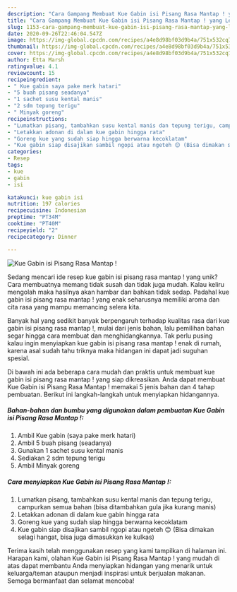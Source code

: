 ```yaml
---
description: "Cara Gampang Membuat Kue Gabin isi Pisang Rasa Mantap ! yang Lezat Sekali"
title: "Cara Gampang Membuat Kue Gabin isi Pisang Rasa Mantap ! yang Lezat Sekali"
slug: 1153-cara-gampang-membuat-kue-gabin-isi-pisang-rasa-mantap-yang-lezat-sekali
date: 2020-09-26T22:46:04.547Z
image: https://img-global.cpcdn.com/recipes/a4e8d98bf03d9b4a/751x532cq70/kue-gabin-isi-pisang-rasa-mantap-foto-resep-utama.jpg
thumbnail: https://img-global.cpcdn.com/recipes/a4e8d98bf03d9b4a/751x532cq70/kue-gabin-isi-pisang-rasa-mantap-foto-resep-utama.jpg
cover: https://img-global.cpcdn.com/recipes/a4e8d98bf03d9b4a/751x532cq70/kue-gabin-isi-pisang-rasa-mantap-foto-resep-utama.jpg
author: Etta Marsh
ratingvalue: 4.1
reviewcount: 15
recipeingredient:
- " Kue gabin saya pake merk hatari"
- "5 buah pisang seadanya"
- "1 sachet susu kental manis"
- "2 sdm tepung terigu"
- " Minyak goreng"
recipeinstructions:
- "Lumatkan pisang, tambahkan susu kental manis dan tepung terigu, campurkan semua bahan (bisa ditambahkan gula jika kurang manis)"
- "Letakkan adonan di dalam kue gabin hingga rata"
- "Goreng kue yang sudah siap hingga berwarna kecoklatam"
- "Kue gabin siap disajikan sambil ngopi atau ngeteh 😊 (Bisa dimakan selagi hangat, bisa juga dimasukkan ke kulkas)"
categories:
- Resep
tags:
- kue
- gabin
- isi

katakunci: kue gabin isi 
nutrition: 197 calories
recipecuisine: Indonesian
preptime: "PT34M"
cooktime: "PT40M"
recipeyield: "2"
recipecategory: Dinner

---
```



![Kue Gabin isi Pisang Rasa Mantap !](https://img-global.cpcdn.com/recipes/a4e8d98bf03d9b4a/751x532cq70/kue-gabin-isi-pisang-rasa-mantap-foto-resep-utama.jpg)

Sedang mencari ide resep kue gabin isi pisang rasa mantap ! yang unik? Cara membuatnya memang tidak susah dan tidak juga mudah. Kalau keliru mengolah maka hasilnya akan hambar dan bahkan tidak sedap. Padahal kue gabin isi pisang rasa mantap ! yang enak seharusnya memiliki aroma dan cita rasa yang mampu memancing selera kita.



Banyak hal yang sedikit banyak berpengaruh terhadap kualitas rasa dari kue gabin isi pisang rasa mantap !, mulai dari jenis bahan, lalu pemilihan bahan segar hingga cara membuat dan menghidangkannya. Tak perlu pusing kalau ingin menyiapkan kue gabin isi pisang rasa mantap ! enak di rumah, karena asal sudah tahu triknya maka hidangan ini dapat jadi suguhan spesial.


Di bawah ini ada beberapa cara mudah dan praktis untuk membuat kue gabin isi pisang rasa mantap ! yang siap dikreasikan. Anda dapat membuat Kue Gabin isi Pisang Rasa Mantap ! memakai 5 jenis bahan dan 4 tahap pembuatan. Berikut ini langkah-langkah untuk menyiapkan hidangannya.

<!--inarticleads1-->

##### Bahan-bahan dan bumbu yang digunakan dalam pembuatan Kue Gabin isi Pisang Rasa Mantap !:

1. Ambil  Kue gabin (saya pake merk hatari)
1. Ambil 5 buah pisang (seadanya)
1. Gunakan 1 sachet susu kental manis
1. Sediakan 2 sdm tepung terigu
1. Ambil  Minyak goreng




<!--inarticleads2-->

##### Cara menyiapkan Kue Gabin isi Pisang Rasa Mantap !:

1. Lumatkan pisang, tambahkan susu kental manis dan tepung terigu, campurkan semua bahan (bisa ditambahkan gula jika kurang manis)
1. Letakkan adonan di dalam kue gabin hingga rata
1. Goreng kue yang sudah siap hingga berwarna kecoklatam
1. Kue gabin siap disajikan sambil ngopi atau ngeteh 😊 (Bisa dimakan selagi hangat, bisa juga dimasukkan ke kulkas)




Terima kasih telah menggunakan resep yang kami tampilkan di halaman ini. Harapan kami, olahan Kue Gabin isi Pisang Rasa Mantap ! yang mudah di atas dapat membantu Anda menyiapkan hidangan yang menarik untuk keluarga/teman ataupun menjadi inspirasi untuk berjualan makanan. Semoga bermanfaat dan selamat mencoba!

